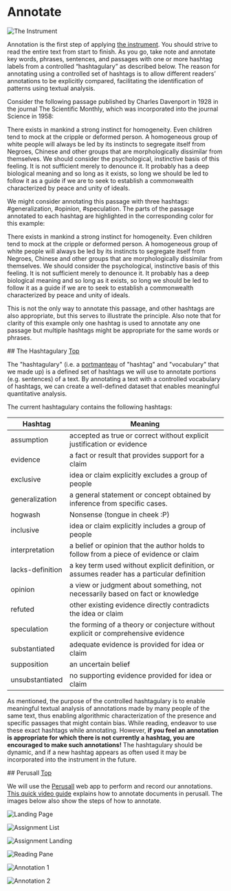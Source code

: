 ---
---

# Annotate

![The Instrument](/assets/images/the_instrument.png)

Annotation is the first step of applying [the instrument](/the_instrument.html).
You should strive to read the entire text from start to finish. As you go, take
note and annotate key words, phrases, sentences, and passages with one or more
hashtag labels from a controlled “hashtagulary” as described below. The reason
for annotating using a controlled set of hashtags is to allow different readers’
annotations to be explicitly compared, facilitating the identification of
patterns using textual analysis.

Consider the following passage published by Charles Davenport in 1928 in the
journal The Scientific Monthly, which was incorporated into the journal Science
in 1958:

<p class="blockquote">
  There exists in mankind a strong instinct for homogeneity. Even children tend to
  mock at the cripple or deformed person. A homogeneous group of white people will
  always be led by its instincts to segregate itself from Negroes, Chinese and
  other groups that are morphologically dissimilar from themselves. We should
  consider the psychological, instinctive basis of this feeling. It is not
  sufficient merely to denounce it. It probably has a deep biological meaning and
  so long as it exists, so long we should be led to follow it as a guide if we are
  to seek to establish a commonwealth characterized by peace and unity of ideals.
</p>

We might consider annotating this passage with three hashtags:
<span class="generalization">#generalization</span>,
<span class="opinion">#opinion</span>, <span class="speculation">#speculation</span>.
The parts of the passage annotated to each hashtag are highlighted in the
corresponding color for this example:

<p class="blockquote">
  <span class="opinion">There exists in mankind a strong instinct for homogeneity.</span>
  <span class="generalization">Even children tend to mock at the cripple or deformed person.</span>
  A homogeneous group of white people will always be led by its instincts to
  segregate itself from Negroes, Chinese and other groups that are
  morphologically dissimilar from themselves. <span class="opinion">We should
  consider the psychological, instinctive basis of this feeling.</span> <span
  class="opinion">It is not sufficient merely to denounce it.</span> It <span
  class="speculation">probably</span> has a deep biological meaning and so long
  as it exists, <span class="opinion">so long we should be led to follow it as a
  guide</span> if we are to seek to establish a commonwealth characterized by
  peace and unity of ideals.
</p>

This is not the only way to annotate this passage, and other hashtags are also
appropriate, but this serves to illustrate the principle. Also note that for
clarity of this example only one hashtag is used to annotate any one passage but
multiple hashtags might be appropriate for the same words or phrases.

<a id="the-hashtagulary">
## The Hashtagulary <a class="tiny-link" href="#">Top</a>

The "hashtagulary" (i.e. a [portmanteau](https://www.merriam-webster.com/dictionary/portmanteau)
of "hashtag" and "vocabulary" that we made up) is a defined set of hashtags we will
use to annotate portions (e.g. sentences) of a text. By annotating a text with a
controlled vocabulary of hashtags, we can create a well-defined dataset that
enables meaningful quantitative analysis.

The current hashtagulary contains the following hashtags:

| Hashtag          | Meaning                                                                                    |
|------------------|--------------------------------------------------------------------------------------------|
| assumption       | accepted as true or correct without explicit justification or evidence                     |
| evidence         | a fact or result that provides support for a claim                                         |
| exclusive        | idea or claim explicitly excludes a group of people                                        |
| generalization   | a general statement or concept obtained by inference from specific cases.                  |
| hogwash          | Nonsense (tongue in cheek :P)                                                              |
| inclusive        | idea or claim explicitly includes a group of people                                        |
| interpretation   | a belief or opinion that the author holds to follow from a piece of evidence or claim      |
| lacks-definition | a key term used without explicit definition, or assumes reader has a particular definition |
| opinion          | a view or judgment about something, not necessarily based on fact or knowledge             |
| refuted          | other existing evidence directly contradicts the idea or claim                             |
| speculation      | the forming of a theory or conjecture without explicit or comprehensive evidence           |
| substantiated    | adequate evidence is provided for idea or claim                                            |
| supposition      | an uncertain belief                                                                        |
| unsubstantiated  | no supporting evidence provided for idea or claim                                          |

As mentioned, the purpose of the controlled hashtagulary is to enable meaningful
textual analysis of annotations made by many people of the same text, thus
enabling algorithmic characterization of the presence and specific passages that
might contain bias. While reading, endeavor to use these exact hashtags while
annotating. However, **if you feel an annotation is appropriate for which there is
not currently a hashtag, you are encouraged to make such annotations!** The
hashtagulary should be dynamic, and if a new hashtag appears as often used it
may be incorporated into the instrument in the future.

<a id="perusall">
## Perusall <a class="tiny-link" href="#">Top</a>

We will use the [Perusall](https://perusall.com/) web app to perform and record
our annotations. [This quick video guide](https://bostonu.zoom.us/rec/share/3gWzuW1ru9OemVbF7G8kXEf2ZJ5c8FOY04R-Ix903NrF5umWns8OzsxOX6zcb-Qj.JJ79TCgUwQo-uArH)
explains how to annotate documents in perusall. The images below also show the
steps of how to annotate.

![Landing Page](/assets/images/perusall_landing_page.png)

![Assignment List](/assets/images/perusall_assign_list.png)

![Assignment Landing](/assets/images/perusall_assign_landing.png)

![Reading Pane](/assets/images/perusall_reading_pane.png)

![Annotation 1](/assets/images/perusall_annotation_1.png)

![Annotation 2](/assets/images/perusall_annotation_2.png)
